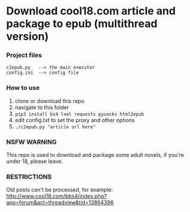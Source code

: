 # Download cool18.com article and package to epub (multithread version)

### Project files

```
c2epub.py	--> the main executor
config.ini	--> config file
```

### How to use

1. clone or download this repo
2. navigate to this folder
3. ```pip3 install bs4 lxml requests pysocks html2epub```
4. edit config.txt to set the proxy and other options
5. ```./c2epub.py "article url here"```

### NSFW WARNING

This repo is used to download and package some adult novels, if you're under 18, please leave.

### RESTRICTIONS

Old posts can't be processed, for example: http://www.cool18.com/bbs4/index.php?app=forum&act=threadview&tid=13864396 
